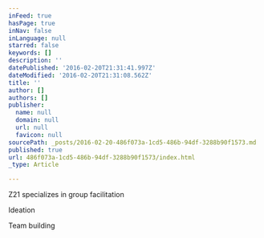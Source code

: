 ```yaml
---
inFeed: true
hasPage: true
inNav: false
inLanguage: null
starred: false
keywords: []
description: ''
datePublished: '2016-02-20T21:31:41.997Z'
dateModified: '2016-02-20T21:31:08.562Z'
title: ''
author: []
authors: []
publisher:
  name: null
  domain: null
  url: null
  favicon: null
sourcePath: _posts/2016-02-20-486f073a-1cd5-486b-94df-3288b90f1573.md
published: true
url: 486f073a-1cd5-486b-94df-3288b90f1573/index.html
_type: Article

---
```

Z21 specializes in group facilitation  

Ideation

Team building